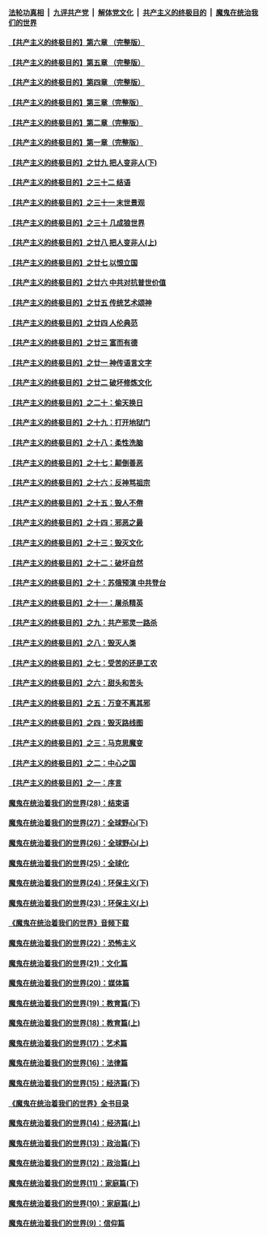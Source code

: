 

####  [法轮功真相](../../../../basic/blob/master/README.md?t=07010301) &nbsp;|&nbsp; [九评共产党](../../../../9ping.md/blob/master/README.md?t=07010301) &nbsp;|&nbsp; [解体党文化](../../../../jtdwh.md/blob/master/README.md?t=07010301)  &nbsp;|&nbsp; [共产主义的终极目的](../../../../gczydzjmd.md/blob/master/README.md?t=07010301) &nbsp;|&nbsp; [魔鬼在统治我们的世界](../../../../mgztzwmdsj.md/blob/master/README.md?t=07010301) 

#### [【共产主义的终极目的】第六章 （完整版）](../pages/nsc422/n11428913.md?t=07010301) 

#### [【共产主义的终极目的】第五章 （完整版）](../pages/nsc422/n11428912.md?t=07010301) 

#### [【共产主义的终极目的】第四章 （完整版）](../pages/nsc422/n11428907.md?t=07010301) 

#### [【共产主义的终极目的】第三章（完整版）](../pages/nsc422/n11428848.md?t=07010301) 

#### [【共产主义的终极目的】第二章（完整版）](../pages/nsc422/n11428831.md?t=07010301) 

#### [【共产主义的终极目的】第一章（完整版）](../pages/nsc422/n11417651.md?t=07010301) 

#### [【共产主义的终极目的】之廿九 把人变非人(下)](../pages/nsc422/n11344140.md?t=07010301) 

#### [【共产主义的终极目的】之三十二 结语](../pages/nsc422/n11360535.md?t=07010301) 

#### [【共产主义的终极目的】之三十一 末世景观](../pages/nsc422/n11351129.md?t=07010301) 

#### [【共产主义的终极目的】之三十 几成狼世界](../pages/nsc422/n11348280.md?t=07010301) 

#### [【共产主义的终极目的】之廿八 把人变非人(上)](../pages/nsc422/n11340492.md?t=07010301) 

#### [【共产主义的终极目的】之廿七 以恨立国](../pages/nsc422/n11336944.md?t=07010301) 

#### [【共产主义的终极目的】之廿六 中共对抗普世价值](../pages/nsc422/n11324785.md?t=07010301) 

#### [【共产主义的终极目的】之廿五 传统艺术颂神](../pages/nsc422/n11296396.md?t=07010301) 

#### [【共产主义的终极目的】之廿四 人伦典范](../pages/nsc422/n11296397.md?t=07010301) 

#### [【共产主义的终极目的】之廿三 富而有德](../pages/nsc422/n11283598.md?t=07010301) 

#### [【共产主义的终极目的】之廿一 神传语言文字](../pages/nsc422/n11263265.md?t=07010301) 

#### [【共产主义的终极目的】之廿二 破坏修炼文化](../pages/nsc422/n11245728.md?t=07010301) 

#### [【共产主义的终极目的】之二十：偷天换日](../pages/nsc422/n11238846.md?t=07010301) 

#### [【共产主义的终极目的】之十九：打开地狱门](../pages/nsc422/n11206376.md?t=07010301) 

#### [【共产主义的终极目的】之十八：柔性洗脑](../pages/nsc422/n11199994.md?t=07010301) 

#### [【共产主义的终极目的】之十七：颠倒善恶](../pages/nsc422/n11179782.md?t=07010301) 

#### [【共产主义的终极目的】之十六：反神骂祖宗](../pages/nsc422/n11166798.md?t=07010301) 

#### [【共产主义的终极目的】之十五：毁人不倦](../pages/nsc422/n11166792.md?t=07010301) 

#### [【共产主义的终极目的】之十四：邪恶之最](../pages/nsc422/n11150249.md?t=07010301) 

#### [【共产主义的终极目的】之十三：毁灭文化](../pages/nsc422/n11135227.md?t=07010301) 

#### [【共产主义的终极目的】之十二：破坏自然](../pages/nsc422/n11135214.md?t=07010301) 

#### [【共产主义的终极目的】之十：苏俄预演 中共登台](../pages/nsc422/n11118424.md?t=07010301) 

#### [【共产主义的终极目的】之十一：屠杀精英](../pages/nsc422/n11118442.md?t=07010301) 

#### [【共产主义的终极目的】之九：共产邪灵一路杀](../pages/nsc422/n11114139.md?t=07010301) 

#### [【共产主义的终极目的】之八：毁灭人类](../pages/nsc422/n11108503.md?t=07010301) 

#### [【共产主义的终极目的】之七：受苦的还是工农](../pages/nsc422/n11101809.md?t=07010301) 

#### [【共产主义的终极目的】之六：甜头和苦头](../pages/nsc422/n11096971.md?t=07010301) 

#### [【共产主义的终极目的】之五：万变不离其邪](../pages/nsc422/n11091285.md?t=07010301) 

#### [【共产主义的终极目的】之四：毁灭路线图](../pages/nsc422/n11086284.md?t=07010301) 

#### [【共产主义的终极目的】之三：马克思魔变](../pages/nsc422/n11061941.md?t=07010301) 

#### [【共产主义的终极目的】之二：中心之国](../pages/nsc422/n11047728.md?t=07010301) 

#### [【共产主义的终极目的】之一：序言](../pages/nsc422/n11086077.md?t=07010301) 

#### [魔鬼在统治着我们的世界(28)：结束语](../pages/nsc422/n10936246.md?t=07010301) 

#### [魔鬼在统治着我们的世界(27)：全球野心(下)](../pages/nsc422/n10928319.md?t=07010301) 

#### [魔鬼在统治着我们的世界(26)：全球野心(上)](../pages/nsc422/n10900318.md?t=07010301) 

#### [魔鬼在统治着我们的世界(25)：全球化](../pages/nsc422/n10788205.md?t=07010301) 

#### [魔鬼在统治着我们的世界(24)：环保主义(下)](../pages/nsc422/n10695307.md?t=07010301) 

#### [魔鬼在统治着我们的世界(23)：环保主义(上)](../pages/nsc422/n10688613.md?t=07010301) 

#### [《魔鬼在统治着我们的世界》音频下载](../pages/nsc422/n10635553.md?t=07010301) 

#### [魔鬼在统治着我们的世界(22)：恐怖主义](../pages/nsc422/n10614727.md?t=07010301) 

#### [魔鬼在统治着我们的世界(21)：文化篇](../pages/nsc422/n10597706.md?t=07010301) 

#### [魔鬼在统治着我们的世界(20)：媒体篇](../pages/nsc422/n10586579.md?t=07010301) 

#### [魔鬼在统治着我们的世界(19)：教育篇(下)](../pages/nsc422/n10564808.md?t=07010301) 

#### [魔鬼在统治着我们的世界(18)：教育篇(上)](../pages/nsc422/n10526970.md?t=07010301) 

#### [魔鬼在统治着我们的世界(17)：艺术篇](../pages/nsc422/n10499093.md?t=07010301) 

#### [魔鬼在统治着我们的世界(16)：法律篇](../pages/nsc422/n10485969.md?t=07010301) 

#### [魔鬼在统治着我们的世界(15)：经济篇(下)](../pages/nsc422/n10469975.md?t=07010301) 

#### [《魔鬼在统治着我们的世界》全书目录](../pages/nsc422/n10464261.md?t=07010301) 

#### [魔鬼在统治着我们的世界(14)：经济篇(上)](../pages/nsc422/n10457370.md?t=07010301) 

#### [魔鬼在统治着我们的世界(13)：政治篇(下)](../pages/nsc422/n10448270.md?t=07010301) 

#### [魔鬼在统治着我们的世界(12)：政治篇(上)](../pages/nsc422/n10444576.md?t=07010301) 

#### [魔鬼在统治着我们的世界(11)：家庭篇(下)](../pages/nsc422/n10440961.md?t=07010301) 

#### [魔鬼在统治着我们的世界(10)：家庭篇(上)](../pages/nsc422/n10435448.md?t=07010301) 

#### [魔鬼在统治着我们的世界(9)：信仰篇](../pages/nsc422/n10432159.md?t=07010301) 

